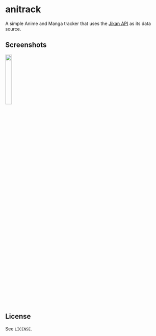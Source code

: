 # anitrack

A simple Anime and Manga tracker that uses the [Jikan API](https://jikan.moe/) as
its data source.

## Screenshots

[<img src="https://codeberg.org/PapaTutuWawa/anitrack/raw/branch/master/assets/images/screenshot.jpg" width="20%"></img>](./assets/images/screenshot.jpg)

## License

See `LICENSE`.
